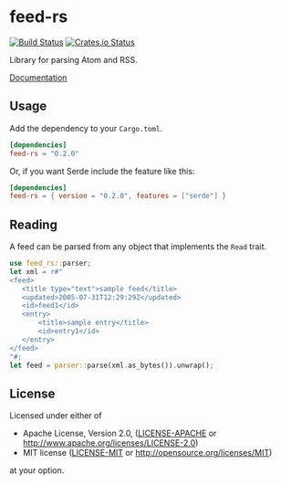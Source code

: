 # feed-rs

[![Build Status](https://travis-ci.org/feed-rs/feed-rs.svg?branch=master)](https://travis-ci.org/feed-rs/feed-rs.svg?branch=master)
[![Crates.io Status](https://img.shields.io/crates/v/feed-rs.svg)](https://crates.io/crates/feed-rs)

Library for parsing Atom and RSS.

[Documentation](https://docs.rs/atom_syndication/)

## Usage

Add the dependency to your `Cargo.toml`.

```toml
[dependencies]
feed-rs = "0.2.0"
```

Or, if you want Serde include the feature like this:

```toml
[dependencies]
feed-rs = { version = "0.2.0", features = ["serde"] }
```

## Reading

A feed can be parsed from any object that implements the `Read` trait.

```rust
use feed_rs::parser;
let xml = r#"
<feed>
   <title type="text">sample feed</title>
   <updated>2005-07-31T12:29:29Z</updated>
   <id>feed1</id>
   <entry>
       <title>sample entry</title>
       <id>entry1</id>
   </entry>
</feed>
"#;
let feed = parser::parse(xml.as_bytes()).unwrap();
```

## License

Licensed under either of

 * Apache License, Version 2.0, ([LICENSE-APACHE](LICENSE-APACHE) or http://www.apache.org/licenses/LICENSE-2.0)
 * MIT license ([LICENSE-MIT](LICENSE-MIT) or http://opensource.org/licenses/MIT)

at your option.
